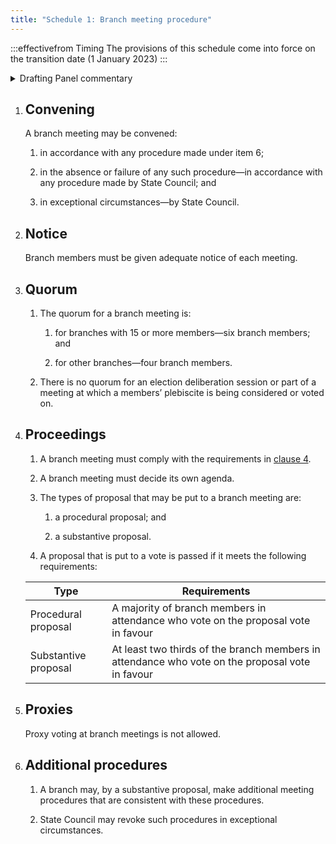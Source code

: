 ```yaml
---
title: "Schedule 1: Branch meeting procedure"
---
```


:::effectivefrom Timing
The provisions of this schedule come into force
on the transition date (1 January 2023)
:::

<details>

<summary>Drafting Panel commentary</summary>

Schedule 1 sets out the meeting procedure for Branches.

The quorum for Branches with less than 15 members is set at 4.

Branches can set their own procedures but State Council has the power to revoke
branch-decided procedures in exceptional circumstances (e.g. if a branch decided that
a branch office bearer would have an unlimited term).

</details>

1. ## Convening

    A branch meeting may be convened:

    1.  in accordance with any procedure made under item 6;

    2.  in the absence or failure of any such procedure—in accordance with
    any procedure made by State Council; and

    3.  in exceptional circumstances—by State Council.


2. ## Notice

    Branch members must be given adequate notice of each meeting.

3. ## Quorum

    1.  The quorum for a branch meeting is:

        <subclause-letters>

        1.  for branches with 15 or more members—six branch members; and

        2.  for other branches—four branch members.

        </subclause-letters>

    2.  There is no quorum for an election deliberation session or part
        of a meeting at which a members’ plebiscite is being considered
        or voted on.

4. ## Proceedings

    1.  A branch meeting must comply with the requirements in [clause 4](./01-fundamental-matters.md#4).

    2.  A branch meeting must decide its own agenda.

    3.  The types of proposal that may be put to a branch meeting are:

        <subclause-letters>

        1.  a procedural proposal; and

        2.  a substantive proposal.

        </subclause-letters>

    4.  A proposal that is put to a vote is passed if it meets the
        following requirements:

    <table>
    <colgroup>
    <col style={{width: "30%"}} />
    <col style={{width: "69%"}} />
    </colgroup>
    <thead>
    <tr className="header">
    <th><strong>Type</strong></th>
    <th><strong>Requirements</strong></th>
    </tr>
    </thead>
    <tbody>
    <tr className="odd">
    <td>Procedural proposal</td>
    <td>A majority of branch members in attendance who vote on the proposal vote in favour</td>
    </tr>
    <tr className="even">
    <td>Substantive proposal</td>
    <td>At least two thirds of the branch members in attendance who vote on the proposal vote in favour</td>
    </tr>
    </tbody>
    </table>

5. ## Proxies

    Proxy voting at branch meetings is not allowed.

6. ## Additional procedures

    1.  A branch may, by a substantive proposal, make additional meeting
        procedures that are consistent with these procedures.

    2.  State Council may revoke such procedures in exceptional
        circumstances.



